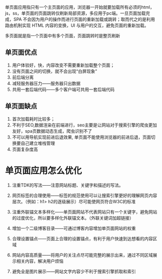 单页面应用指只有一个主页面的应用，浏览器一开始就要加载所有必须的html，js，ss，单页面的页面跳转仅刷新局部资源，多应用于pc端。一旦页面加载完成，SPA 不会因为用户的操作而进行页面的重新加载或跳转；取而代之的是利用路由机制实现 HTML 内容的变换，UI 与用户的交互，避免页面的重新加载。

多页面就是指一个页面中有多个页面，页面跳转时是整页刷新

## 单页面优点

1. 用户体验好，快，内容改变不需要重新加载整个页面；
2. 没有页面之间的切换，就不会出现“白屏现象”
3. 前后端分离
4. 减轻服务器压力——服务器只出数据
5. 共用一套后端代码——多个客户端可共用一套后端代码

## 单页面缺点

1. 首次加载耗时比较多；
2. 不利于SEO,数据渲染在前端进行，seo主要是让网站对于搜索引擎的爬虫更加友好，spa页数据动态生成，爬虫识别不了
3. 不可以用导航实现前进后退效果, 单页面不能使用浏览器的前进后退，页面切换要自己建立堆栈管理
4. 页面复杂度高




# 单页面应用怎么优化

1. 注重TDK的写法——注意网站标题、关键字和描述的写法。

2. 网页标签的合理使用——标签的规范使用可以让搜索引擎更好的理解网页内容层次。（例如：h1> h2的逐级展示）尽可能使网页符合W3C的标准

3. 注重外联锚文本多样化——单页面网站不代表网站只有一个关键字，避免网站的过度优化，所以要多样化外联锚文本。（外联关键词加超链接）

4. 增加一个二级博客目录——可通过博客内容增加单页面网站的权重

5. 合理设置锚点——页面上合理的设置锚点，有利于用户快速到达想看的内容区域

6. 网站内容高质量——将用户的关注点尽可能完整的展示出来，通过不同区域展示相关内容，解决用户烦恼

7. 避免全是图片展示——网站文字内容少不利于搜索引擎抓取和索引

